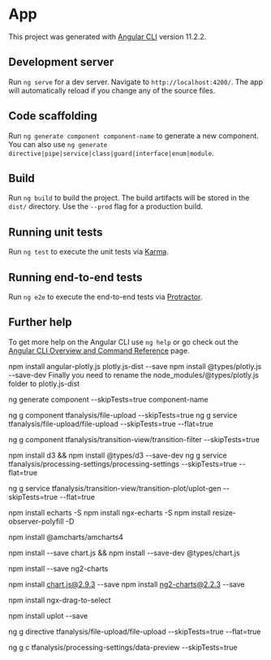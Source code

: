 # App

This project was generated with [Angular CLI](https://github.com/angular/angular-cli) version 11.2.2.

## Development server

Run `ng serve` for a dev server. Navigate to `http://localhost:4200/`. The app will automatically reload if you change any of the source files.

## Code scaffolding

Run `ng generate component component-name` to generate a new component. You can also use `ng generate directive|pipe|service|class|guard|interface|enum|module`.

## Build

Run `ng build` to build the project. The build artifacts will be stored in the `dist/` directory. Use the `--prod` flag for a production build.

## Running unit tests

Run `ng test` to execute the unit tests via [Karma](https://karma-runner.github.io).

## Running end-to-end tests

Run `ng e2e` to execute the end-to-end tests via [Protractor](http://www.protractortest.org/).

## Further help

To get more help on the Angular CLI use `ng help` or go check out the [Angular CLI Overview and Command Reference](https://angular.io/cli) page.


npm install angular-plotly.js plotly.js-dist --save
npm install  @types/plotly.js --save-dev
Finally you need to rename the node_modules/@types/plotly.js folder to plotly.js-dist

ng generate component --skipTests=true component-name

ng g component tfanalysis/file-upload --skipTests=true
ng g service tfanalysis/file-upload/file-upload --skipTests=true --flat=true

ng g component tfanalysis/transition-view/transition-filter --skipTests=true

npm install d3 && npm install @types/d3 --save-dev
ng g service tfanalysis/processing-settings/processing-settings --skipTests=true --flat=true

ng g service tfanalysis/transition-view/transition-plot/uplot-gen --skipTests=true --flat=true

npm install echarts -S
npm install ngx-echarts -S
npm install resize-observer-polyfill -D

npm install @amcharts/amcharts4


npm install --save chart.js && npm install --save-dev @types/chart.js

npm install --save ng2-charts

npm install chart.js@2.9.3 --save
npm install ng2-charts@2.2.3 --save

npm install ngx-drag-to-select

npm install uplot --save


ng g directive tfanalysis/file-upload/file-upload --skipTests=true --flat=true

ng g c tfanalysis/processing-settings/data-preview --skipTests=true
